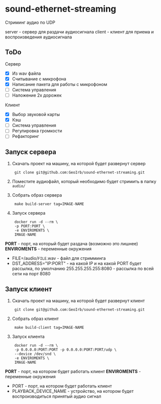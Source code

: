 # sound-ethernet-streaming

Стриминг аудио по UDP

server - сервер для раздачи аудиосигнала
client - клиент для приема и воспроизведения аудиосигнала

## ToDo

Сервер

- [X] Из wav файла
- [X] Считывание с микрофона
- [X] Написание пакета для работы с микрофоном
- [ ] Система управления
- [ ] Наложение 2х дорожек

Клиент

- [X] Выбор звуковой карты
- [X] Кэш
- [ ] Система управления
- [ ] Регулировка громкости
- [ ] Рефакторинг

## Запуск сервера

1. Скачать проект на машину, на которой будет развернут сервер

        git clone git@github.com:GeoIrb/sound-ethernet-streaming.git
2. Поместите аудиофайл, который необходимо будет стримить в папку `audio/`

3. Собрать образ сервера

        make build-server tag=IMAGE-NAME
4. Запуск сервера

        docker run -d --rm \
        -p PORT:PORT \ 
        -e ENVIROMENTS \ 
        IMAGE-NAME

**PORT** - порт, на который будет раздача (возможно это лишнее)
**ENVIROMENTS** - переменные окружения

- FILE=/audio/`FILE`.wav - файл для стримминга
- DST_ADDRESS="IP:PORT" - на какой IP и на какой PORT будет рассылка, по умолчанию 255.255.255.255:8080 - рассылка по всей сети на порт 8080

## Запуск клиент

1. Скачать проект на машину, на которой будет развернут клиент

        git clone git@github.com:GeoIrb/sound-ethernet-streaming.git
2. Собрать образ клиент

        make build-client tag=IMAGE-NAME
3. Запуск клиента

        docker run -d --rm \
        -p 0.0.0.0:PORT:PORT -p 0.0.0.0:PORT:PORT/udp \
        --device /dev/snd \
        -e ENVIROMENTS \
        IMAGE-NAME

**PORT** - порт, на котором будет работать клиент
**ENVIROMENTS** - переменные окружения

- PORT - порт, на котором будет работать клиент
- PLAYBACK_DEVICE_NAME - устройство, на котором будет воспроизводиться принятый аудио сигнал
